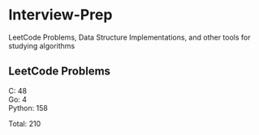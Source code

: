 # Interview-Prep
LeetCode Problems, Data Structure Implementations, and other tools for studying algorithms

## LeetCode Problems
C:      48<br/>
Go:     4<br/>
Python: 158<br/>

Total:  210
